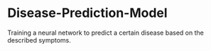 # Disease-Prediction-Model
Training a neural network to predict a certain disease based on the described symptoms.
